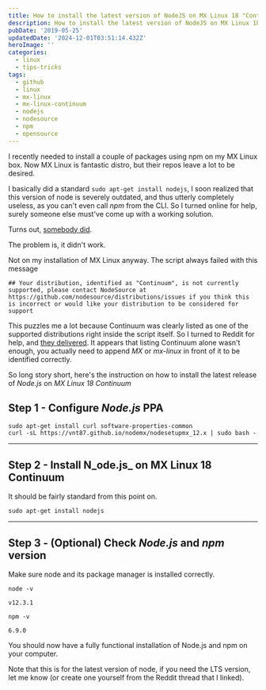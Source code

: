 ```yaml
---
title: How to install the latest version of NodeJS on MX Linux 18 "Continuum"
description: How to install the latest version of NodeJS on MX Linux 18 "Continuum"
pubDate: '2019-05-25'
updatedDate: '2024-12-01T03:51:14.432Z'
heroImage: ''
categories:
  - linux
  - tips-tricks
tags:
  - github
  - linux
  - mx-linux
  - mx-linux-continuum
  - nodejs
  - nodesource
  - npm
  - opensource
---
```


I recently needed to install a couple of packages using npm on my MX Linux box. Now MX Linux is fantastic distro, but their repos leave a lot to be desired.

I basically did a standard `sudo apt-get install nodejs`, I soon realized that this version of node is severely outdated, and thus utterly completely useless, as you can't even call _npm_ from the CLI. So I turned online for help, surely someone else must've come up with a working solution.

Turns out, [somebody did](https://tecadmin.net/install-latest-nodejs-npm-on-linux-mint/).

The problem is, it didn't work.

Not on my installation of MX Linux anyway. The script always failed with this message

```
## Your distribution, identified as "Continuum", is not currently supported, please contact NodeSource at https://github.com/nodesource/distributions/issues if you think this is incorrect or would like your distribution to be considered for support
```

This puzzles me a lot because Continuum was clearly listed as one of the supported distributions right inside the script itself. So I turned to Reddit for help, and [they delivered](https://www.reddit.com/r/MXLinux/comments/brq7bq/installed_nodejs_but_still_unable_to_run_npm/). It appears that listing Continuum alone wasn't enough, you actually need to append _MX_ or _mx-linux_ in front of it to be identified correctly.

So long story short, here's the instruction on how to install the latest release of _Node.js_ on _MX Linux 18 Continuum_

<!--more-->

## Step 1 - Configure _Node.js_ PPA

```
sudo apt-get install curl software-properties-common
curl -sL https://vnt87.github.io/nodemx/nodesetupmx_12.x | sudo bash -
```

* * *

## Step 2 - Install N_ode.js_ on MX Linux 18 Continuum

It should be fairly standard from this point on.

```
sudo apt-get install nodejs
```

* * *

## Step 3 - (Optional) Check _Node.js_ and _npm_ version

Make sure node and its package manager is installed correctly.

```
node -v

v12.3.1
```

```
npm -v

6.9.0
```

You should now have a fully functional installation of Node.js and npm on your computer.

Note that this is for the latest version of node, if you need the LTS version, let me know (or create one yourself from the Reddit thread that I linked).

